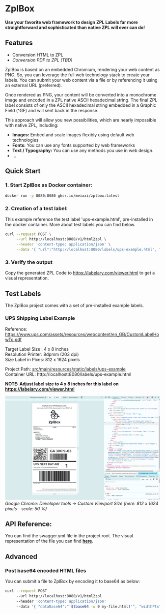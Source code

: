 # ZplBox
**Use your favorite web framework to design ZPL Labels far more straightforward and sophisticated than native ZPL will ever can do!**

## Features
* Conversion HTML to ZPL
* *Conversion PDF to ZPL (TBD)*

ZplBox is based on an embedded Chromium, rendering your web content as PNG. So, you can leverage the full web technology stack to create your labels.
You can submit your web content via a file or by referencing it using an external URL (preferred).

Once rendered as PNG, your content will be converted into a monochrome image and encoded in a ZPL native ASCII hexadecimal string.
The final ZPL label consists of only the ASCII hexadecimal string embedded in a Graphic Field (^GF) and will sent back in the response.

This approach will allow you new possibilities, which are nearly impossible with native ZPL, including:
* **Images:** Embed and scale images flexibly using default web technologies
* **Fonts:** You can use any fonts supported by web frameworks
* **Text / Typography:** You can use any methods you use in web design.
* ...


## Quick Start
### 1. Start ZplBox as Docker container:
```bash
docker run -p 8080:8080 ghcr.io/meixxi/zplbox:latest
```
### 2. Creation of a test label:
This example reference the test label 'ups-example.html', pre-installed in the docker container. More about test labels you can find below.
```bash
curl --request POST \
     --url http://localhost:8080/v1/html2zpl \
     --header 'content-type: application/json' \
     --data '{ "url":"http://localhost:8080/labels/ups-example.html", "widthPts":812, "heightPts":1624 }'
```

### 3. Verify the output
Copy the generated ZPL Code to https://labelary.com/viewer.html to get a visual representation.


## Test Labels
The ZplBox project comes with a set of pre-installed example labels.

### UPS Shipping Label Example
Reference: https://www.ups.com/assets/resources/webcontent/en_GB/CustomLabelHowTo.pdf

Target Label Size : 4 x 8 inches  
Resolution Printer: 8dpmm (203 dpi)  
Size Label in Pixes: 812 x 1624	 pixels

Project Path: [src/main/resources/static/labels/ups-example](src/main/resources/static/labels/ups-example.html)  
Container URL: http://localhost:8080/labels/ups-example.html

**NOTE: Adjust label size to 4 x 8 inches for this label on https://labelary.com/viewer.html**

![Label Design UPS](./screens/label-design-ups.png)
*Google Chrome: Developer tools -> Custom Viewport Size (here: 812 x 1624 pixels - scale: 50 %)*



## API Reference:
You can find the swagger.yml file in the project root. The visual representation of the file you can
find **[here](https://petstore.swagger.io/?url=https://raw.githubusercontent.com/meiXXI/zplbox/main/swagger.yml)**.


## Advanced

### Post base64 encoded HTML files
You can submit a file to ZplBox by encoding it to base64 as below:

```bash
curl --request POST      
     --url http://localhost:8080/v1/html2zpl
     --header 'content-type: application/json' 
     --data '{ "dataBase64":"'$(base64 -w 0 my-file.html)'", "widthPts":812, "heightPts":1624 }'
```